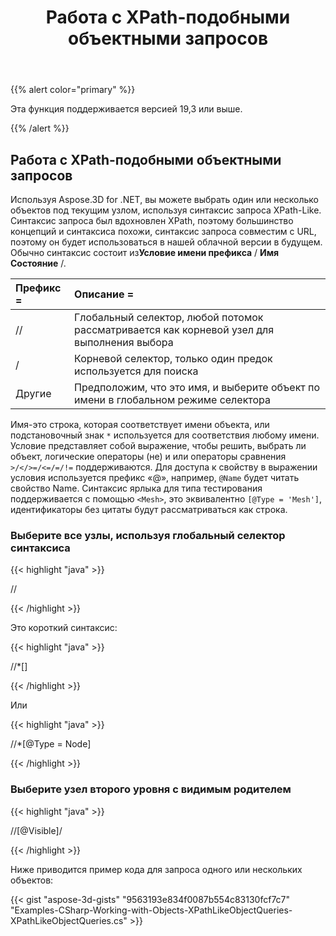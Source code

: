 ﻿---
title: Работа с XPath-подобными объектными запросов
type: docs
weight: 120
url: /ru/net/work-with-xpath-like-object-queries/
description: Используя Aspose.3D for .NET, вы можете выбрать один или несколько объектов под текущим узлом, используя синтаксис запроса XPath-Like. Синтаксис запроса был вдохновлен XPath, поэтому большинство концепций и синтаксиса похожи, синтаксис запроса совместим с URL, поэтому он будет использоваться в нашей облачной версии в будущем.
---
{{% alert color="primary" %}} 

Эта функция поддерживается версией 19,3 или выше.

{{% /alert %}} 
## **Работа с XPath-подобными объектными запросов**
Используя Aspose.3D for .NET, вы можете выбрать один или несколько объектов под текущим узлом, используя синтаксис запроса XPath-Like. Синтаксис запроса был вдохновлен XPath, поэтому большинство концепций и синтаксиса похожи, синтаксис запроса совместим с URL, поэтому он будет использоваться в нашей облачной версии в будущем. Обычно синтаксис состоит из**Условие имени префикса** / **Имя Состояние** /.

|**Префикс =**|**Описание =**|
|:- |:- |
|// |Глобальный селектор, любой потомок рассматривается как корневой узел для выполнения выбора|
|/|Корневой селектор, только один предок используется для поиска|
|Другие|Предположим, что это имя, и выберите объект по имени в глобальном режиме селектора|
Имя-это строка, которая соответствует имени объекта, или подстановочный знак `*` используется для соответствия любому имени. Условие представляет собой выражение, чтобы решить, выбрать ли объект, логические операторы (не) и или операторы сравнения `>/</>=/<=/=/!=` поддерживаются. Для доступа к свойству в выражении условия используется префикс «@», например, `@Name` будет читать свойство Name. Синтаксис ярлыка для типа тестирования поддерживается с помощью `<Mesh>`, это эквивалентно `[@Type = 'Mesh']`, идентификаторы без цитаты будут рассматриваться как строка.
### **Выберите все узлы, используя глобальный селектор синтаксиса**
{{< highlight "java" >}}

 //<Node>

{{< /highlight >}}

Это короткий синтаксис:

{{< highlight "java" >}}

 //*[<Node>]

{{< /highlight >}}

Или

{{< highlight "java" >}}

 //*[@Type = Node]

{{< /highlight >}}
### **Выберите узел второго уровня с видимым родителем**
{{< highlight "java" >}}

 //<Node>[@Visible]/<Node>

{{< /highlight >}}

Ниже приводится пример кода для запроса одного или нескольких объектов:

{{< gist "aspose-3d-gists" "9563193e834f0087b554c83130fcf7c7" "Examples-CSharp-Working-with-Objects-XPathLikeObjectQueries-XPathLikeObjectQueries.cs" >}}
